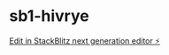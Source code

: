 # sb1-hivrye

[Edit in StackBlitz next generation editor ⚡️](https://stackblitz.com/~/github.com/Lverrocchio/sb1-hivrye)